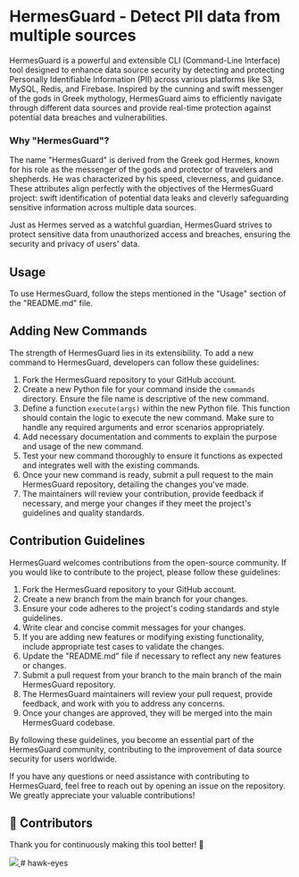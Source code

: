 # HermesGuard - Detect PII data from multiple sources

HermesGuard is a powerful and extensible CLI (Command-Line Interface) tool designed to enhance data source security by detecting and protecting Personally Identifiable Information (PII) across various platforms like S3, MySQL, Redis, and Firebase. Inspired by the cunning and swift messenger of the gods in Greek mythology, HermesGuard aims to efficiently navigate through different data sources and provide real-time protection against potential data breaches and vulnerabilities.

### Why "HermesGuard"?
The name "HermesGuard" is derived from the Greek god Hermes, known for his role as the messenger of the gods and protector of travelers and shepherds. He was characterized by his speed, cleverness, and guidance. These attributes align perfectly with the objectives of the HermesGuard project: swift identification of potential data leaks and cleverly safeguarding sensitive information across multiple data sources.

Just as Hermes served as a watchful guardian, HermesGuard strives to protect sensitive data from unauthorized access and breaches, ensuring the security and privacy of users' data.

## Usage
To use HermesGuard, follow the steps mentioned in the "Usage" section of the "README.md" file.

## Adding New Commands
The strength of HermesGuard lies in its extensibility. To add a new command to HermesGuard, developers can follow these guidelines:

1. Fork the HermesGuard repository to your GitHub account.
2. Create a new Python file for your command inside the ``commands`` directory. Ensure the file name is descriptive of the new command.
3. Define a function ``execute(args)`` within the new Python file. This function should contain the logic to execute the new command. Make sure to handle any required arguments and error scenarios appropriately.
4. Add necessary documentation and comments to explain the purpose and usage of the new command.
5. Test your new command thoroughly to ensure it functions as expected and integrates well with the existing commands.
6. Once your new command is ready, submit a pull request to the main HermesGuard repository, detailing the changes you've made.
7. The maintainers will review your contribution, provide feedback if necessary, and merge your changes if they meet the project's guidelines and quality standards.

## Contribution Guidelines
HermesGuard welcomes contributions from the open-source community. If you would like to contribute to the project, please follow these guidelines:

1. Fork the HermesGuard repository to your GitHub account.
2. Create a new branch from the main branch for your changes.
3. Ensure your code adheres to the project's coding standards and style guidelines.
4. Write clear and concise commit messages for your changes.
5. If you are adding new features or modifying existing functionality, include appropriate test cases to validate the changes.
6. Update the "README.md" file if necessary to reflect any new features or changes.
7. Submit a pull request from your branch to the main branch of the main HermesGuard repository.
8. The HermesGuard maintainers will review your pull request, provide feedback, and work with you to address any concerns.
9. Once your changes are approved, they will be merged into the main HermesGuard codebase.

By following these guidelines, you become an essential part of the HermesGuard community, contributing to the improvement of data source security for users worldwide.

If you have any questions or need assistance with contributing to HermesGuard, feel free to reach out by opening an issue on the repository. We greatly appreciate your valuable contributions!


## 💪 Contributors
Thank you for continuously making this tool better! 🙏

<a href="https://github.com/rohitcoder/hermesguard/graphs/contributors">
  <img src="https://contrib.rocks/image?repo=rohitcoder/hermesguard" />
</a>
# hawk-eyes
